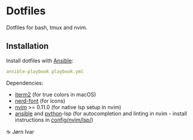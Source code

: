 # Dotfiles
Dotfiles for bash, tmux and nvim.

## Installation
Install dotfiles with [Ansible](https://github.com/ansible/ansible):
```YAML
ansible-playbook playbook.yml
```
Dependencies:
- [iterm2](https://github.com/gnachman/iTerm2) (for true colors in macOS)
- [nerd-font](https://github.com/ryanoasis/nerd-fonts) (for icons)
- [nvim](https://github.com/neovim/neovim) >= 0.11.0 (for native lsp setup in nvim)
- [ansible](https://github.com/ansible/vscode-ansible/tree/main/packages/ansible-language-server) and
  [python](https://github.com/microsoft/pyright/tree/main/packages/pyright)-lsp (for autocompletion and linting in nvim - install instructions in [config/nvim/lsp/](https://github.com/jiholland/dotprofiles/tree/main/.config/nvim/lsp))

☕️ Jørn Ivar
